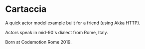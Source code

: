 # Cartaccia

A quick actor model example built for a friend (using Akka HTTP).

Actors speak in mid-90's dialect from Rome, Italy. 

Born at Codemotion Rome 2019.
